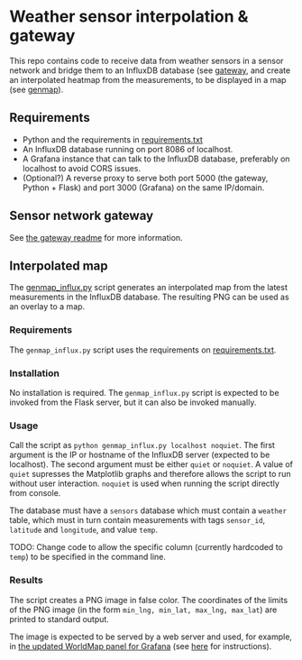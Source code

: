 # Weather sensor interpolation & gateway

This repo contains code to receive data from weather sensors in a sensor network and bridge them to an InfluxDB database (see [gateway](gateway), and create an interpolated heatmap from the measurements, to be displayed in a map (see [genmap](genmap_influx.py)).

## Requirements

* Python and the requirements in [requirements.txt](requirements.txt)
* An InfluxDB database running on port 8086 of localhost.
* A Grafana instance that can talk to the InfluxDB database, preferably on localhost to avoid CORS issues.
* (Optional?) A reverse proxy to serve both port 5000 (the gateway, Python + Flask) and port 3000 (Grafana) on the same IP/domain.

## Sensor network gateway

See [the gateway readme](gateway/README.md) for more information.

## Interpolated map

The [genmap_influx.py](genmap_influx.py) script generates an interpolated map from the latest measurements in the InfluxDB database.
The resulting PNG can be used as an overlay to a map.

### Requirements
The `genmap_influx.py` script uses the requirements on [requirements.txt](requirements.txt).

### Installation
No installation is required. The `genmap_influx.py` script is expected to be invoked from the Flask server, but it can also be invoked manually.

### Usage
Call the script as `python genmap_influx.py localhost noquiet`. The first argument is the IP or hostname of the InfluxDB server (expected to be localhost). The second argument must be either `quiet` or `noquiet`. A value of `quiet` supresses the Matplotlib graphs and therefore allows the script to run without user interaction. `noquiet` is used when running the script directly from console.

The database must have a `sensors` database which must contain a `weather` table, which must in turn contain measurements with tags `sensor_id`, `latitude` and `longitude`, and value `temp`.

TODO: Change code to allow the specific column (currently hardcoded to `temp`) to be specified in the command line.

### Results
The script creates a PNG image in false color. The coordinates of the limits of the PNG image (in the form `min_lng, min_lat, max_lng, max_lat`) are printed to standard output. 

The image is expected to be served by a web server and used, for example, in [the updated WorldMap panel for Grafana](https://github.com/panodata/grafana-map-panel) (see [here](https://github.com/panodata/grafana-map-panel#image-overlay) for instructions).
